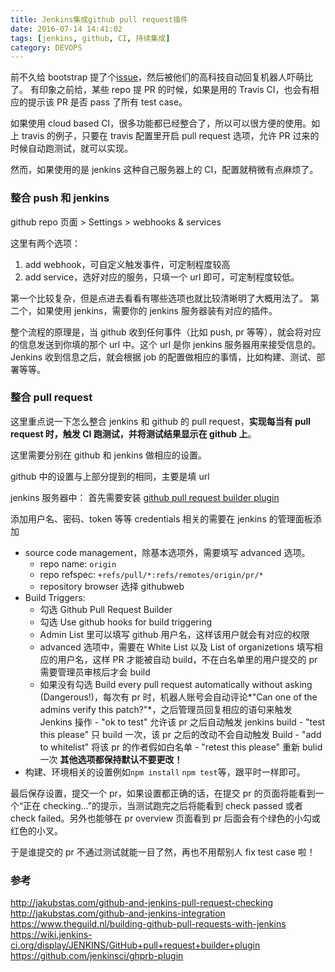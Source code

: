 ```yaml
---
title: Jenkins集成github pull request插件
date: 2016-07-14 14:41:02
tags: [jenkins, github, CI, 持续集成]
category: DEVOPS
---
```


前不久给 bootstrap 提了个[issue](https://github.com/twbs/bootstrap/issues/19997)，然后被他们的高科技自动回复机器人吓萌比了。
有印象之前给，某些 repo 提 PR 的时候，如果是用的 Travis CI，也会有相应的提示该 PR 是否 pass 了所有 test case。

如果使用 cloud based CI，很多功能都已经整合了，所以可以很方便的使用。如上 travis 的例子，只要在 travis 配置里开启 pull request 选项，允许 PR 过来的时候自动跑测试，就可以实现。

然而，如果使用的是 jenkins 这种自己服务器上的 CI，配置就稍微有点麻烦了。

### 整合 push 和 jenkins

github repo 页面 > Settings > webhooks & services

这里有两个选项：

1. add webhook，可自定义触发事件，可定制程度较高
2. add service，选好对应的服务，只填一个 url 即可，可定制程度较低。

第一个比较复杂，但是点进去看看有哪些选项也就比较清晰明了大概用法了。
第二个，如果使用 jenkins，需要你的 jenkins 服务器装有对应的插件。

整个流程的原理是，当 github 收到任何事件（比如 push, pr 等等），就会将对应的信息发送到你填的那个 url 中。这个 url 是你 jenkins 服务器用来接受信息的。Jenkins 收到信息之后，就会根据 job 的配置做相应的事情，比如构建、测试、部署等等。

### 整合 pull request

这里重点说一下怎么整合 jenkins 和 github 的 pull request，**实现每当有 pull request 时，触发 CI 跑测试，并将测试结果显示在 github 上**。

这里需要分别在 github 和 jenkins 做相应的设置。

github 中的设置与上部分提到的相同，主要是填 url

jenkins 服务器中：
首先需要安装 [github pull request builder plugin](https://wiki.jenkins-ci.org/display/JENKINS/GitHub+pull+request+builder+plugin)

添加用户名、密码、token 等等 credentials 相关的需要在 jenkins 的管理面板添加

- source code management，除基本选项外，需要填写 advanced 选项。
  - repo name: `origin`
  - repo refspec: `+refs/pull/*:refs/remotes/origin/pr/*`
  - repository browser 选择 githubweb
- Build Triggers:
  - 勾选 Github Pull Request Builder
  - 勾选 Use github hooks for build triggering
  - Admin List 里可以填写 github 用户名，这样该用户就会有对应的权限
  - advanced 选项中，需要在 White List 以及 List of organizetions 填写相应的用户名，这样 PR 才能被自动 build，不在白名单里的用户提交的 pr 需要管理员审核后才会 build
  - 如果没有勾选 Build every pull request automatically without asking (Dangerous!)，每次有 pr 时，机器人账号会自动评论*"Can one of the admins verify this patch?"*，之后管理员回复相应的语句来触发 Jenkins 操作 - "ok to test" 允许该 pr 之后自动触发 jenkins build - "test this please" 只 build 一次，该 pr 之后的改动不会自动触发 Build - "add to whitelist" 将该 pr 的作者假如白名单 - "retest this please" 重新 bulid 一次
    **其他选项都保持默认不要更改！**
- 构建、环境相关的设置例如`npm install` `npm test`等，跟平时一样即可。

最后保存设置，提交一个 pr，如果设置都正确的话，在提交 pr 的页面将能看到一个“正在 checking...”的提示，当测试跑完之后将能看到 check passed 或者 check failed。另外也能够在 pr overview 页面看到 pr 后面会有个绿色的小勾或红色的小叉。

于是谁提交的 pr 不通过测试就能一目了然，再也不用帮别人 fix test case 啦！

### 参考

http://jakubstas.com/github-and-jenkins-pull-request-checking
http://jakubstas.com/github-and-jenkins-integration
https://www.theguild.nl/building-github-pull-requests-with-jenkins
https://wiki.jenkins-ci.org/display/JENKINS/GitHub+pull+request+builder+plugin
https://github.com/jenkinsci/ghprb-plugin
